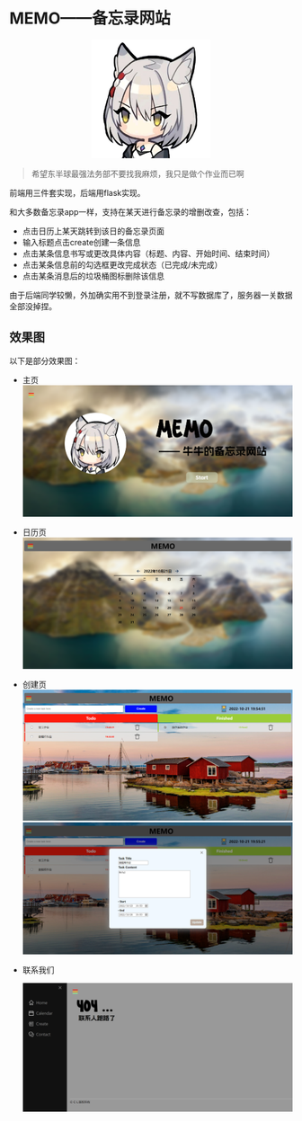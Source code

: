 # MEMO——备忘录网站

<figure>
    <div style="text-align:center">
    <img src="README.assets\aaa72645ad34598287fae14f49f431adcaef8472.jpg" width=50%>
    </div>
</figure>



> 希望东半球最强法务部不要找我麻烦，我只是做个作业而已啊

前端用三件套实现，后端用flask实现。

和大多数备忘录app一样，支持在某天进行备忘录的增删改查，包括：

* 点击日历上某天跳转到该日的备忘录页面
* 输入标题点击create创建一条信息
* 点击某条信息书写或更改具体内容（标题、内容、开始时间、结束时间）
* 点击某条信息前的勾选框更改完成状态（已完成/未完成）
* 点击某条消息后的垃圾桶图标删除该信息

由于后端同学较懒，外加确实用不到登录注册，就不写数据库了，服务器一关数据全部没掉捏。

## 效果图

以下是部分效果图：

* 主页
  ![QQ图片20221021194003](README.assets\QQ图片20221021194003.png)

* 日历页
  ![QQ图片20221021194723](README.assets\QQ图片20221021194723.png)
* 创建页
  ![QQ图片20221021195540](README.assets\QQ图片20221021195540.png)
  ![QQ图片20221021195544](README.assets\QQ图片20221021195544.png)

* 联系我们

  ![QQ图片20221021194213](README.assets\QQ图片20221021194213.png)